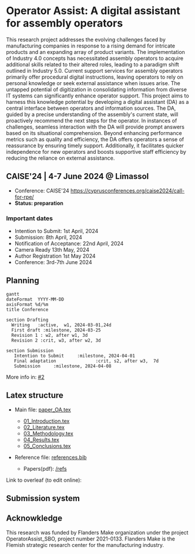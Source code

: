 
# Operator Assist: A digital assistant for assembly operators

This research project addresses the evolving challenges faced by manufacturing companies in response to a rising demand for intricate products and an expanding array of product variants. The implementation of Industry 4.0 concepts has necessitated assembly operators to acquire additional skills related to their altered roles, leading to a paradigm shift outlined in Industry 5.0. Current support services for assembly operators primarily offer procedural digital instructions, leaving operators to rely on personal knowledge or seek external assistance when issues arise. The untapped potential of digitization in consolidating information from diverse IT systems can significantly enhance operator support.
This project aims to harness this knowledge potential by developing a digital assistant (DA) as a central interface between operators and information sources. The DA, guided by a precise understanding of the assembly's current state, will proactively recommend the next steps for the operator. In instances of challenges, seamless interaction with the DA will provide prompt answers based on its situational comprehension. Beyond enhancing performance metrics such as quality and efficiency, the DA offers operators a sense of reassurance by ensuring timely support. Additionally, it facilitates quicker independence for new operators and boosts supportive staff efficiency by reducing the reliance on external assistance.


## CAISE'24 | 4-7 June 2024 @ Limassol

- Conference: CAISE'24  https://cyprusconferences.org/caise2024/call-for-rpe/
- **Status: preparation**

### Important dates

- Intention to Submit:	1st April, 2024 
- Submission:	8th April, 2024
- Notification of Acceptance:	22nd April, 2024 
- Camera Ready	13th May, 2024
- Author Registration	1st May 2024
- Conference:	3rd-7th June 2024

## Planning 

```mermaid
gantt
dateFormat  YYYY-MM-DD
axisFormat %d/%m
title Conference

section Drafting
  Writing   :active,  w1, 2024-03-01,24d
  First draft :milestone, 2024-03-25
  Revision 1 : w2, after w1, 3d
  Revision 2 :crit, w3, after w2, 3d

section Submission
   Intention to Submit     :milestone, 2024-04-01
   Final adaptation               :crit, s2, after w3,  7d
   Submission     :milestone, 2024-04-08

```

More info in: [#2](https://github.com/alopezag/paper_OA/issues/2)

## Latex structure

- Main file: [paper_OA.tex](paper_OA.tex)
  + [01_Introduction.tex](01_Introduction.tex)
  + [02_Literature.tex](02_Literature.tex)
  + [03_Methodology.tex](03_Methodology.tex)
  + [04_Results.tex](04_Results.tex)
  + [05_Conclusions.tex](05_Conclusions.tex)

- Reference file: [references.bib](references.bib)
  + Papers(pdf): [/refs](/refs)

Link to overleaf (to edit online): 

## Submission system 



## Acknowkledge

This research was funded by Flanders Make organization under the project OperatorAssist_SBO, project number 2021-0133. Flanders Make is the Flemish strategic research center for the manufacturing industry.
